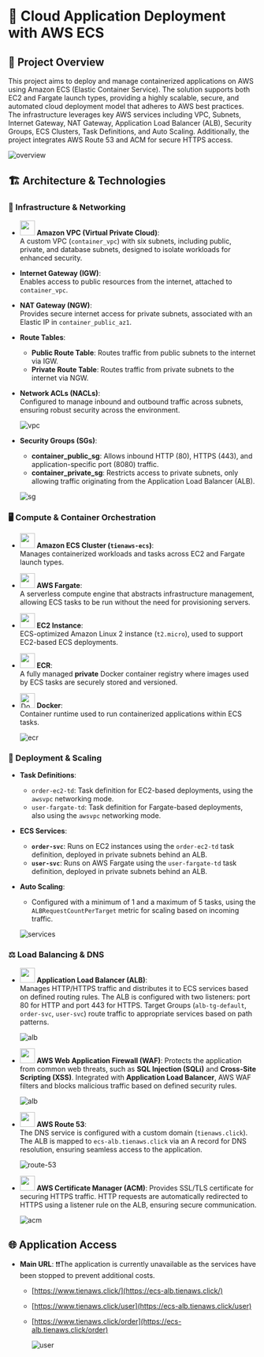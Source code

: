 # 📌 Cloud Application Deployment with AWS ECS

## 📝 Project Overview

This project aims to deploy and manage containerized applications on AWS using Amazon ECS (Elastic Container Service). The solution supports both EC2 and Fargate launch types, providing a highly scalable, secure, and automated cloud deployment model that adheres to AWS best practices. The infrastructure leverages key AWS services including VPC, Subnets, Internet Gateway, NAT Gateway, Application Load Balancer (ALB), Security Groups, ECS Clusters, Task Definitions, and Auto Scaling. Additionally, the project integrates AWS Route 53 and ACM for secure HTTPS access.

![overview](resources/overview.png)

## 🏗 Architecture & Technologies

### 🧱 Infrastructure & Networking

- <img src="https://i.imgur.com/FNOLEI9.jpeg" width="30" height="30" /> **Amazon VPC (Virtual Private Cloud)**:  
  A custom VPC (`container_vpc`) with six subnets, including public, private, and database subnets, designed to isolate workloads for enhanced security.

- **Internet Gateway (IGW)**:  
  Enables access to public resources from the internet, attached to `container_vpc`.

- **NAT Gateway (NGW)**:  
  Provides secure internet access for private subnets, associated with an Elastic IP in `container_public_az1`.

- **Route Tables**:

  - **Public Route Table**: Routes traffic from public subnets to the internet via IGW.
  - **Private Route Table**: Routes traffic from private subnets to the internet via NGW.

- **Network ACLs (NACLs)**:  
  Configured to manage inbound and outbound traffic across subnets, ensuring robust security across the environment.

  ![vpc](resources/vpc.png)

- **Security Groups (SGs)**:

  - **container_public_sg**: Allows inbound HTTP (80), HTTPS (443), and application-specific port (8080) traffic.
  - **container_private_sg**: Restricts access to private subnets, only allowing traffic originating from the Application Load Balancer (ALB).

  ![sg](resources/sg.png)

### 🖥️ Compute & Container Orchestration

- <img src="https://i.imgur.com/SWw2HAB.png" width="30" height="30" /> **Amazon ECS Cluster (`tienaws-ecs`)**:  
  Manages containerized workloads and tasks across EC2 and Fargate launch types.

- <img src="https://i.imgur.com/WZPqH1T.png" width="30" height="30" /> **AWS Fargate**:  
  A serverless compute engine that abstracts infrastructure management, allowing ECS tasks to be run without the need for provisioning servers.

- <img src="https://i.imgur.com/9AUocjJ.png" width="30" height="30" /> **EC2 Instance**:  
  ECS-optimized Amazon Linux 2 instance (`t2.micro`), used to support EC2-based ECS deployments.

- <img src="https://i.imgur.com/4rPiNGc.png" width="30" height="30" /> **ECR**:  
  A fully managed **private** Docker container registry where images used by ECS tasks are securely stored and versioned.

- <img src="https://raw.githubusercontent.com/devicons/devicon/master/icons/docker/docker-original.svg" alt="Docker" width="30" height="30"/> **Docker**:  
  Container runtime used to run containerized applications within ECS tasks.

  ![ecr](resources/ecr.png)

### 💸 Deployment & Scaling

- **Task Definitions**:

  - `order-ec2-td`: Task definition for EC2-based deployments, using the `awsvpc` networking mode.
  - `user-fargate-td`: Task definition for Fargate-based deployments, also using the `awsvpc` networking mode.

- **ECS Services**:

  - **`order-svc`**: Runs on EC2 instances using the `order-ec2-td` task definition, deployed in private subnets behind an ALB.
  - **`user-svc`**: Runs on AWS Fargate using the `user-fargate-td` task definition, deployed in private subnets behind an ALB.

- **Auto Scaling**:

  - Configured with a minimum of 1 and a maximum of 5 tasks, using the `ALBRequestCountPerTarget` metric for scaling based on incoming traffic.

  ![services](resources/services.png)

### ⚖️ Load Balancing & DNS

- <img src="https://i.imgur.com/GMr01eh.png" width="30" height="30" /> **Application Load Balancer (ALB)**:  
  Manages HTTP/HTTPS traffic and distributes it to ECS services based on defined routing rules. The ALB is configured with two listeners: port 80 for HTTP and port 443 for HTTPS. Target Groups (`alb-tg-default`, `order-svc`, `user-svc`) route traffic to appropriate services based on path patterns.

  ![alb](resources/alb.png)

- <img src="https://i.imgur.com/jFcQvRW.png" width="30" height="30" /> **AWS Web Application Firewall (WAF)**: Protects the application from common web threats, such as **SQL Injection (SQLi)** and **Cross-Site Scripting (XSS)**. Integrated with **Application Load Balancer**, AWS WAF filters and blocks malicious traffic based on defined security rules.

  ![alb](resources/waf.png)

- <img src="https://i.imgur.com/CHzMALx.png" width="30" height="30" /> **AWS Route 53**:  
  The DNS service is configured with a custom domain (`tienaws.click`). The ALB is mapped to `ecs-alb.tienaws.click` via an A record for DNS resolution, ensuring seamless access to the application.

  ![route-53](resources/route-53.png)

- <img src="https://i.imgur.com/s1HtY0n.png" width="30" height="30" /> **AWS Certificate Manager (ACM)**:
  Provides SSL/TLS certificate for securing HTTPS traffic. HTTP requests are automatically redirected to HTTPS using a listener rule on the ALB, ensuring secure communication.

  ![acm](resources/acm.png)

## 🌐 Application Access

- **Main URL**:
  ❗❗The application is currently unavailable as the services have been stopped to prevent additional costs.

  - [https://www.tienaws.click/](https://ecs-alb.tienaws.click/)
  - [https://www.tienaws.click/user](https://ecs-alb.tienaws.click/user)
  - [https://www.tienaws.click/order](https://ecs-alb.tienaws.click/order)

    ![user](resources/user-service.png)
